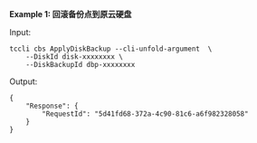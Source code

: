 **Example 1: 回滚备份点到原云硬盘**



Input: 

```
tccli cbs ApplyDiskBackup --cli-unfold-argument  \
    --DiskId disk-xxxxxxxx \
    --DiskBackupId dbp-xxxxxxxx
```

Output: 
```
{
    "Response": {
        "RequestId": "5d41fd68-372a-4c90-81c6-a6f982328058"
    }
}
```

